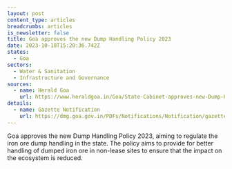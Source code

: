 ```yaml
---
layout: post
content_type: articles
breadcrumbs: articles
is_newsletter: false
title: Goa approves the new Dump Handling Policy 2023
date: 2023-10-18T15:20:36.742Z
states:
  - Goa
sectors:
  - Water & Sanitation
  - Infrastructure and Governance
sources:
  - name: Herald Goa
    url: https://www.heraldgoa.in/Goa/State-Cabinet-approves-new-Dump-Handling-Policy-2023/210302
details:
  - name: Gazette Notification
    url: https://dmg.goa.gov.in/PDFs/Notifications/Notification/gazettenotification_2324-24-SI-SUG-1_20230915122920.pdf
---
```

Goa approves the new Dump Handling Policy 2023, aiming to regulate the iron ore dump handling in the state. The policy aims to provide for better handling of dumped iron ore in non-lease sites to ensure that the impact on the ecosystem is reduced.

